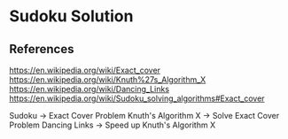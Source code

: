 # Sudoku Solution

## References
https://en.wikipedia.org/wiki/Exact_cover
https://en.wikipedia.org/wiki/Knuth%27s_Algorithm_X
https://en.wikipedia.org/wiki/Dancing_Links
https://en.wikipedia.org/wiki/Sudoku_solving_algorithms#Exact_cover

Sudoku -> Exact Cover Problem
Knuth's Algorithm X -> Solve Exact Cover Problem
Dancing Links -> Speed up Knuth's Algorithm X
